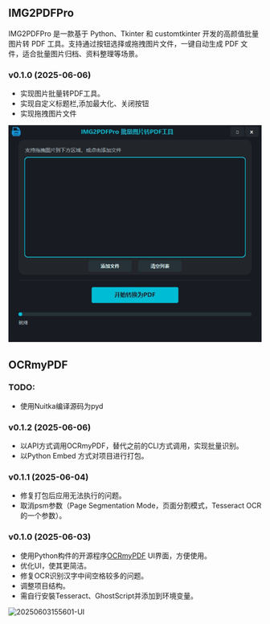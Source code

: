 ## IMG2PDFPro
IMG2PDFPro 是一款基于 Python、Tkinter 和 customtkinter 开发的高颜值批量图片转 PDF 工具。支持通过按钮选择或拖拽图片文件，一键自动生成 PDF 文件，适合批量图片归档、资料整理等场景。

### v0.1.0 (2025-06-06)
- 实现图片批量转PDF工具。
- 实现自定义标题栏,添加最大化、关闭按钮
- 实现拖拽图片文件

![IMG2PDFPro](../docs/Image/20250611164058-img2pdf-UI.jpg)


## OCRmyPDF

### TODO:
- 使用Nuitka编译源码为pyd

### v0.1.2 (2025-06-06)
- 以API方式调用OCRmyPDF，替代之前的CLI方式调用，实现批量识别。
- 以Python Embed 方式对项目进行打包。

### v0.1.1 (2025-06-04)
- 修复打包后应用无法执行的问题。
- 取消psm参数（Page Segmentation Mode，页面分割模式，Tesseract OCR 的一个参数）。

### v0.1.0 (2025-06-03)
- 使用Python构件的开源程序[OCRmyPDF](https://github.com/ocrmypdf/OCRmyPDF) UI界面，方便使用。
- 优化UI，使其更简洁。
- 修复OCR识别汉字中间空格较多的问题。
- 调整项目结构。
- 需自行安裝Tesseract、GhostScript并添加到环境变量。

![20250603155601-UI](https://github.com/user-attachments/assets/512a2b46-6f12-4567-ac6f-8bbae8d50c55)